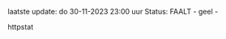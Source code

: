 laatste update: 
do 30-11-2023 23:00   uur 
Status: FAALT - geel - 
<div class="service Y">httpstat</div>